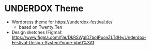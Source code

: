 # UNDERDOX Theme

- Wordpress theme for https://underdox-festival.de/
	- based on Twenty_Ten	
- Design sketches (Figma): https://www.figma.com/file/DkRSWglD7boIPuonZLTdHy/Underdox-Festival-Design-System?node-id=0%3A1